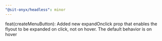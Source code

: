 ```yaml
---
"@sit-onyx/headless": minor
---
```


feat(createMenuButton): Added new expandOnclick prop that enables the flyout to be expanded on click, not on hover. The default behavior is on hover
